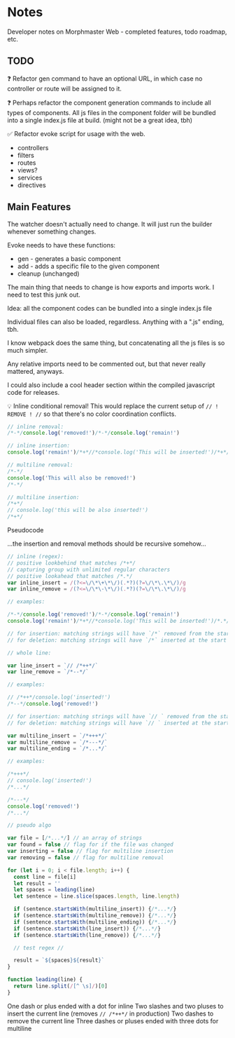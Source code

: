 # Notes

Developer notes on Morphmaster Web - completed features, todo roadmap, etc.

## TODO

❓ Refactor gen command to have an optional URL, in which case no controller or route will be assigned to it.

❓ Perhaps refactor the component generation commands to include all types of components. All js files in the component folder will be bundled into a single index.js file at build. (might not be a great idea, tbh)

✅ Refactor evoke script for usage with the web.

* controllers
* filters
* routes
* views?
* services
* directives

## Main Features

The watcher doesn't actually need to change. It will just run the builder whenever something changes.

Evoke needs to have these functions:

* gen - generates a basic component
* add - adds a specific file to the given component
* cleanup (unchanged)

The main thing that needs to change is how exports and imports work. I need to test this junk out.

Idea: all the component codes can be bundled into a single index.js file

Individual files can also be loaded, regardless. Anything with a ".js" ending, tbh.

I know webpack does the same thing, but concatenating all the js files is so much simpler.

Any relative imports need to be commented out, but that never really mattered, anyways.

I could also include a cool header section within the compiled javascript code for releases.

💡 Inline conditional removal! This would replace the current setup of `// ! REMOVE ! //` so that there's no color coordination conflicts.

```javascript
// inline removal:
/*-*/console.log('removed!')/*-*/console.log('remain!')

// inline insertion:
console.log('remain!')/*+*//*console.log('This will be inserted!')/*+*/ console.log('remain!')

// multiline removal:
/*-*/
console.log('This will also be removed!')
/*-*/

// multiline insertion:
/*+*/
// console.log('this will be also inserted!')
/*+*/

```

Pseudocode

...the insertion and removal methods should be recursive somehow...

```javascript
// inline (regex):
// positive lookbehind that matches /*+*/
// capturing group with unlimited regular characters
// positive lookahead that matches /*.*/
var inline_insert = /(?<=\/\*\+\*\/)(.*?)(?=\/\*\.\*\/)/g
var inline_remove = /(?<=\/\*\-\*\/)(.*?)(?=\/\*\.\*\/)/g

// examples:

/*-*/console.log('removed!')/*-*/console.log('remain!')
console.log('remain!')/*+*//*console.log('This will be inserted!')/*.*/ console.log('remain!')

// for insertion: matching strings will have `/*` removed from the start
// for deletion: matching strings will have `/*` inserted at the start

// whole line:

var line_insert = `// /*++*/`
var line_remove = `/*--*/`

// examples:

// /*++*/console.log('inserted!')
/*--*/console.log('removed!')

// for insertion: matching strings will have `// ` removed from the start
// for deletion: matching strings will have `// ` inserted at the start

var multiline_insert = `/*+++*/`
var multiline_remove = `/*---*/`
var multiline_ending = `/*...*/`

// examples:

/*+++*/
// console.log('inserted!')
/*...*/

/*---*/
console.log('removed!')
/*...*/

// pseudo algo

var file = [/*...*/] // an array of strings
var found = false // flag for if the file was changed
var inserting = false // flag for multiline insertion
var removing = false // flag for multiline removal

for (let i = 0; i < file.length; i++) {
  const line = file[i]
  let result = ''
  let spaces = leading(line)
  let sentence = line.slice(spaces.length, line.length)

  if (sentence.startsWith(multiline_insert)) {/*...*/}
  if (sentence.startsWith(multiline_remove)) {/*...*/}
  if (sentence.startsWith(multiline_ending)) {/*...*/}
  if (sentence.startsWith(line_insert)) {/*...*/}
  if (sentence.startsWith(line_remove)) {/*...*/}

  // test regex //

  result = `${spaces}${result}`
}

function leading(line) {
  return line.split(/[^ \s]/)[0]
}

```

One dash or plus ended with a dot for inline
Two slashes and two pluses to insert the current line (removes `// /*++*/` in production)
Two dashes to remove the current line
Three dashes or pluses ended with three dots for multiline
